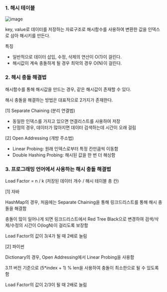 ### 1. 해시 테이블

![image](https://github.com/kauKoala/Backend-Study/assets/79046106/c415c49b-f116-42b5-8500-8c25bc2199a9)

key, value로 데이터를 저장하는 자료구조로 해시함수를 사용하여 변환한 값을 인덱스로 삼아 해시키를 만든다.

특징

- 일반적으로 데이터 삽입, 수정, 삭제의 연산이 O(1)이 걸린다.
- 해시값이 계속 충돌하게 될 경우 최악의 경우 O(N)이 걸린다.

### 2. 해시 충돌 해결법

해시함수를 통해 해시값을 만드는 경우, 같은 해시값이 존재할 수 있다.

해시 충돌을 해결하는 방법은 대표적으로 2가지가 존재한다.

[1] Separate Chaining (분리 연결법)

- 동일한 인덱스를 가지고 있으면 연결리스트를 사용하여 저장
- 단점의 경우, 데이터가 많아지면 데이터 검색하는데 시간이 오래 걸림

[2] Open Addressing (개방 주소법)

- Linear Probing: 원래 인덱스로부터 특정 칸만큼씩 이동함
- Double Hashing Probing: 해시된 값을 한 번 더 해싱함

### 3. 프로그래밍 언어에서 사용하는 해시 충돌 해결법

Load Factor = n / k (저장된 데이터 개수 / 해시 테이블 총 칸)

[1] 자바

HashMap의 경우, 처음에는 Separate Chaining을 통해 링크드리스트를 통해 해시 충돌을 해결함

충돌이 많이 일어나게 되면 링크드리스트에서 Red Tree Black으로 변경하여 검색/삭제/수정의 시간이 O(logN)이 걸리도록 보장함

Load Factor의 값이 3/4가 될 때 2배로 늘림

[2] 파이썬

Dictionary의 경우, Open Addressing에서 Linear Probing을 사용함

3.11 버전 기준으로 (5*index + 1) % len을 사용하여 충돌이 최소한으로 될 수 있도록 함

Load Factor의 값이 2/3이 될 때 2배로 늘림
